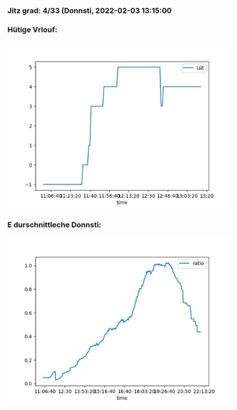 ### Jitz grad: 4/33 (Donnsti, 2022-02-03 13:15:00

### Hütige Vrlouf:
![Graph](Today.png)

### E durschnittleche Donnsti:
![Graph](Donnsti.png)